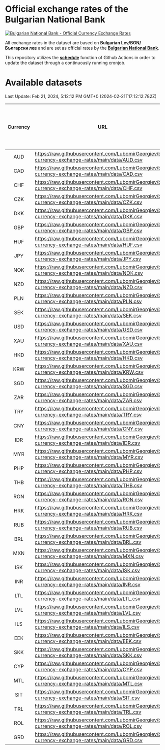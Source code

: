 # Official exchange rates of the Bulgarian National Bank

[![Bulgarian National Bank - Official Currency Exchange Rates](https://github.com/LubomirGeorgiev/bnb-currency-exchange-rates/actions/workflows/update-rates.yml/badge.svg?branch=main)](https://github.com/LubomirGeorgiev/bnb-currency-exchange-rates/actions/workflows/update-rates.yml)

All exchange rates in the dataset are based on **Bulgarian Lev/BGN/Български лев** and are set as official rates by the [**Bulgarian National Bank**](https://www.bnb.bg/Statistics/StExternalSector/StExchangeRates/StERForeignCurrencies/index.htm?toLang=_EN).

This repository utilizes the [**schedule**](https://docs.github.com/en/actions/reference/events-that-trigger-workflows) function of Github Actions in order to update the dataset through a continuously running cronjob.

# Available datasets

<!-- START LINKS (DO NOT EVER FU*ING DELETE THIS COMMENT FOR THE LOVE OF YOUR LIFE!!! IF YOU ARE CURIOS HOW IT WORKS, YOU CAN HAVE A LOOK AT ./src/updateReadme.ts) -->

Last Update: Feb 21, 2024, 5:12:12 PM GMT+0 (2024-02-21T17:12:12.782Z)

| Currency | URL                                                                                             | Number of records | Number of missing days that were filled in |
| :------: | ----------------------------------------------------------------------------------------------- | :---------------: | :----------------------------------------: |
|   AUD    | https://raw.githubusercontent.com/LubomirGeorgiev/bnb-currency-exchange-rates/main/data/AUD.csv |       8910        |                    2759                    |
|   CAD    | https://raw.githubusercontent.com/LubomirGeorgiev/bnb-currency-exchange-rates/main/data/CAD.csv |       8910        |                    2759                    |
|   CHF    | https://raw.githubusercontent.com/LubomirGeorgiev/bnb-currency-exchange-rates/main/data/CHF.csv |       8910        |                    2759                    |
|   CZK    | https://raw.githubusercontent.com/LubomirGeorgiev/bnb-currency-exchange-rates/main/data/CZK.csv |       8910        |                    2759                    |
|   DKK    | https://raw.githubusercontent.com/LubomirGeorgiev/bnb-currency-exchange-rates/main/data/DKK.csv |       8910        |                    2759                    |
|   GBP    | https://raw.githubusercontent.com/LubomirGeorgiev/bnb-currency-exchange-rates/main/data/GBP.csv |       8910        |                    2759                    |
|   HUF    | https://raw.githubusercontent.com/LubomirGeorgiev/bnb-currency-exchange-rates/main/data/HUF.csv |       8910        |                    2759                    |
|   JPY    | https://raw.githubusercontent.com/LubomirGeorgiev/bnb-currency-exchange-rates/main/data/JPY.csv |       8910        |                    2759                    |
|   NOK    | https://raw.githubusercontent.com/LubomirGeorgiev/bnb-currency-exchange-rates/main/data/NOK.csv |       8910        |                    2759                    |
|   NZD    | https://raw.githubusercontent.com/LubomirGeorgiev/bnb-currency-exchange-rates/main/data/NZD.csv |       8910        |                    2759                    |
|   PLN    | https://raw.githubusercontent.com/LubomirGeorgiev/bnb-currency-exchange-rates/main/data/PLN.csv |       8910        |                    2759                    |
|   SEK    | https://raw.githubusercontent.com/LubomirGeorgiev/bnb-currency-exchange-rates/main/data/SEK.csv |       8910        |                    2759                    |
|   USD    | https://raw.githubusercontent.com/LubomirGeorgiev/bnb-currency-exchange-rates/main/data/USD.csv |       8910        |                    2759                    |
|   XAU    | https://raw.githubusercontent.com/LubomirGeorgiev/bnb-currency-exchange-rates/main/data/XAU.csv |       8910        |                    2761                    |
|   HKD    | https://raw.githubusercontent.com/LubomirGeorgiev/bnb-currency-exchange-rates/main/data/HKD.csv |       8610        |                    2670                    |
|   KRW    | https://raw.githubusercontent.com/LubomirGeorgiev/bnb-currency-exchange-rates/main/data/KRW.csv |       8610        |                    2670                    |
|   SGD    | https://raw.githubusercontent.com/LubomirGeorgiev/bnb-currency-exchange-rates/main/data/SGD.csv |       8610        |                    2670                    |
|   ZAR    | https://raw.githubusercontent.com/LubomirGeorgiev/bnb-currency-exchange-rates/main/data/ZAR.csv |       8610        |                    2670                    |
|   TRY    | https://raw.githubusercontent.com/LubomirGeorgiev/bnb-currency-exchange-rates/main/data/TRY.csv |       7090        |                    2198                    |
|   CNY    | https://raw.githubusercontent.com/LubomirGeorgiev/bnb-currency-exchange-rates/main/data/CNY.csv |       6972        |                    2164                    |
|   IDR    | https://raw.githubusercontent.com/LubomirGeorgiev/bnb-currency-exchange-rates/main/data/IDR.csv |       6972        |                    2164                    |
|   MYR    | https://raw.githubusercontent.com/LubomirGeorgiev/bnb-currency-exchange-rates/main/data/MYR.csv |       6972        |                    2164                    |
|   PHP    | https://raw.githubusercontent.com/LubomirGeorgiev/bnb-currency-exchange-rates/main/data/PHP.csv |       6972        |                    2164                    |
|   THB    | https://raw.githubusercontent.com/LubomirGeorgiev/bnb-currency-exchange-rates/main/data/THB.csv |       6972        |                    2164                    |
|   RON    | https://raw.githubusercontent.com/LubomirGeorgiev/bnb-currency-exchange-rates/main/data/RON.csv |       6913        |                    2146                    |
|   HRK    | https://raw.githubusercontent.com/LubomirGeorgiev/bnb-currency-exchange-rates/main/data/HRK.csv |       6556        |                    2033                    |
|   RUB    | https://raw.githubusercontent.com/LubomirGeorgiev/bnb-currency-exchange-rates/main/data/RUB.csv |       6255        |                    1939                    |
|   BRL    | https://raw.githubusercontent.com/LubomirGeorgiev/bnb-currency-exchange-rates/main/data/BRL.csv |       6000        |                    1865                    |
|   MXN    | https://raw.githubusercontent.com/LubomirGeorgiev/bnb-currency-exchange-rates/main/data/MXN.csv |       6000        |                    1865                    |
|   ISK    | https://raw.githubusercontent.com/LubomirGeorgiev/bnb-currency-exchange-rates/main/data/ISK.csv |       5782        |                    1796                    |
|   INR    | https://raw.githubusercontent.com/LubomirGeorgiev/bnb-currency-exchange-rates/main/data/INR.csv |       5631        |                    1749                    |
|   LTL    | https://raw.githubusercontent.com/LubomirGeorgiev/bnb-currency-exchange-rates/main/data/LTL.csv |       5283        |                    1625                    |
|   LVL    | https://raw.githubusercontent.com/LubomirGeorgiev/bnb-currency-exchange-rates/main/data/LVL.csv |       4920        |                    1513                    |
|   ILS    | https://raw.githubusercontent.com/LubomirGeorgiev/bnb-currency-exchange-rates/main/data/ILS.csv |       4905        |                    1528                    |
|   EEK    | https://raw.githubusercontent.com/LubomirGeorgiev/bnb-currency-exchange-rates/main/data/EEK.csv |       4002        |                    1228                    |
|   SKK    | https://raw.githubusercontent.com/LubomirGeorgiev/bnb-currency-exchange-rates/main/data/SKK.csv |       2974        |                    916                     |
|   CYP    | https://raw.githubusercontent.com/LubomirGeorgiev/bnb-currency-exchange-rates/main/data/CYP.csv |       2906        |                    890                     |
|   MTL    | https://raw.githubusercontent.com/LubomirGeorgiev/bnb-currency-exchange-rates/main/data/MTL.csv |       2606        |                    801                     |
|   SIT    | https://raw.githubusercontent.com/LubomirGeorgiev/bnb-currency-exchange-rates/main/data/SIT.csv |       2544        |                    780                     |
|   TRL    | https://raw.githubusercontent.com/LubomirGeorgiev/bnb-currency-exchange-rates/main/data/TRL.csv |       1818        |                    559                     |
|   ROL    | https://raw.githubusercontent.com/LubomirGeorgiev/bnb-currency-exchange-rates/main/data/ROL.csv |       1697        |                    524                     |
|   GRD    | https://raw.githubusercontent.com/LubomirGeorgiev/bnb-currency-exchange-rates/main/data/GRD.csv |        359        |                    107                     |

<!-- END LINKS (DO NOT EVER FU*ING DELETE THIS COMMENT FOR THE LOVE OF YOUR LIFE!!! IF YOU ARE CURIOS HOW IT WORKS, YOU CAN HAVE A LOOK AT ./src/updateReadme.ts) -->
